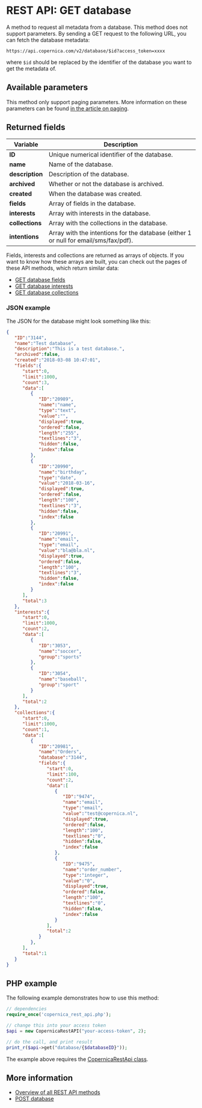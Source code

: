 # REST API: GET database

A method to request all metadata from a database. This method does not 
support parameters. By sending a GET request to the following URL, 
you can fetch the database metadata:

`https://api.copernica.com/v2/database/$id?access_token=xxxx`

where `$id` should be replaced by the identifier of the database you want 
to get the metadata of.

## Available parameters

This method only support paging parameters. More information on these 
parameters can be found [in the article on paging](./rest-paging.md).

## Returned fields

| Variable          | Description                                                                           |
|-------------------|---------------------------------------------------------------------------------------|
| **ID**            | Unique numerical identifier of the database.                                          |
| **name**          | Name of the database.                                                                 |
| **description**   | Description of the database.                                                          |
| **archived**      | Whether or not the database is archived.                                              |
| **created**       | When the database was created.                                                        |
| **fields**        | Array of fields in the database.                                                      |
| **interests**     | Array with interests in the database.                                                 |
| **collections**   | Array with the collections in the database.                                           |
| **intentions**    | Array with the intentions for the database (either 1 or null for email/sms/fax/pdf).  |

Fields, interests and collections are returned as arrays of objects. 
If you want to know how these arrays are built, you can check out 
the pages of these API methods, which return similar data:

- [GET database fields](rest-get-database-fields)
- [GET database interests](rest-get-database-interests)
- [GET database collections](rest-get-database-collections)

### JSON example

The JSON for the database might look something like this:

```json
{  
   "ID":"3144",
   "name":"Test database",
   "description":"This is a test database.",
   "archived":false,
   "created":"2018-03-08 10:47:01",
   "fields":{  
      "start":0,
      "limit":1000,
      "count":3,
      "data":[  
         {  
            "ID":"20989",
            "name":"name",
            "type":"text",
            "value":"",
            "displayed":true,
            "ordered":false,
            "length":"255",
            "textlines":"3",
            "hidden":false,
            "index":false
         },
         {  
            "ID":"20990",
            "name":"birthday",
            "type":"date",
            "value":"2018-03-16",
            "displayed":true,
            "ordered":false,
            "length":"100",
            "textlines":"3",
            "hidden":false,
            "index":false
         },
         {  
            "ID":"20991",
            "name":"email",
            "type":"email",
            "value":"bla@bla.nl",
            "displayed":true,
            "ordered":false,
            "length":"100",
            "textlines":"3",
            "hidden":false,
            "index":false
         }
      ],
      "total":3
   },
   "interests":{  
      "start":0,
      "limit":1000,
      "count":2,
      "data":[  
         {  
            "ID":"3053",
            "name":"soccer",
            "group":"sports"
         },
         {  
            "ID":"3054",
            "name":"baseball",
            "group":"sport"
         }
      ],
      "total":2
   },
   "collections":{  
      "start":0,
      "limit":1000,
      "count":1,
      "data":[  
         {  
            "ID":"20981",
            "name":"Orders",
            "database":"3144",
            "fields":{  
               "start":0,
               "limit":100,
               "count":2,
               "data":[  
                  {  
                     "ID":"9474",
                     "name":"email",
                     "type":"email",
                     "value":"test@copernica.nl",
                     "displayed":true,
                     "ordered":false,
                     "length":"100",
                     "textlines":"0",
                     "hidden":false,
                     "index":false
                  },
                  {  
                     "ID":"9475",
                     "name":"order_number",
                     "type":"integer",
                     "value":"0",
                     "displayed":true,
                     "ordered":false,
                     "length":"100",
                     "textlines":"0",
                     "hidden":false,
                     "index":false
                  }
               ],
               "total":2
            }
         },
      ],
      "total":1
   }
}
```

## PHP example

The following example demonstrates how to use this method:

```php
// dependencies
require_once('copernica_rest_api.php');

// change this into your access token
$api = new CopernicaRestAPI("your-access-token", 2);

// do the call, and print result
print_r($api->get("database/{$databaseID}"));
```

The example above requires the [CopernicaRestApi class](rest-php).

## More information

- [Overview of all REST API methods](rest-api)
- [POST database](rest-post-databases)
